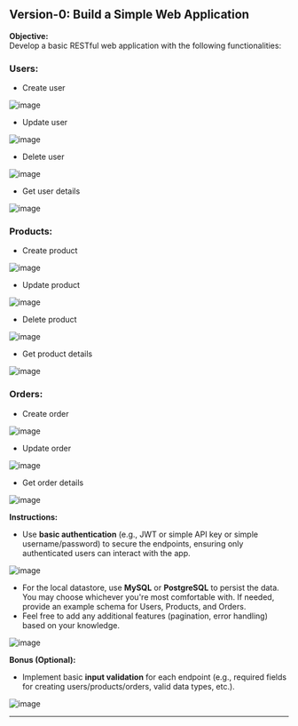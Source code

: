 
## Version-0: Build a Simple Web Application

**Objective:**  
Develop a basic RESTful web application with the following functionalities:

### Users:
- Create user
  
![image](https://github.com/user-attachments/assets/eb7e9668-cf3c-48d0-8386-cbe46d86ea9c)

- Update user
  
![image](https://github.com/user-attachments/assets/b8fd3507-7cdc-42b1-8d09-1dad4f1314dc)

- Delete user

![image](https://github.com/user-attachments/assets/7acb7f91-4f1c-4302-b75c-5e1504248e4c)

- Get user details

![image](https://github.com/user-attachments/assets/19ec7143-9e8e-41dc-b9f1-0616af4b722d)


### Products:

- Create product

![image](https://github.com/user-attachments/assets/06abf2d3-8634-46ae-b8b4-40c56c14fa02)

- Update product

![image](https://github.com/user-attachments/assets/0f7ab693-5125-4577-845e-b6641fa89db8)

- Delete product

![image](https://github.com/user-attachments/assets/97ec4ddf-edd4-4cdb-8e15-1f0a89ff01d1)

- Get product details

![image](https://github.com/user-attachments/assets/61c58611-5be3-4a1f-acff-b41dd211a3b1)


### Orders:

- Create order

![image](https://github.com/user-attachments/assets/88152de1-afb5-4dc5-8925-49b156f0c4ea)

- Update order

![image](https://github.com/user-attachments/assets/d40a6433-2693-4298-a9d1-3a6d0201c9bf)

- Get order details

![image](https://github.com/user-attachments/assets/e805e682-5eab-4460-8100-7f439f149f0f)

**Instructions:**  
- Use **basic authentication** (e.g., JWT or simple API key or simple username/password) to secure the endpoints, ensuring only authenticated users can interact with the app.

![image](https://github.com/user-attachments/assets/30584a45-509a-4834-b74f-920ae4838ef4)

- For the local datastore, use **MySQL** or **PostgreSQL** to persist the data. You may choose whichever you're most comfortable with. If needed, provide an example schema for Users, Products, and Orders.
- Feel free to add any additional features (pagination, error handling) based on your knowledge.

![image](https://github.com/user-attachments/assets/c8c0104e-3cf1-4833-8ca1-3fb15a23d5c3)


**Bonus (Optional):**
- Implement basic **input validation** for each endpoint (e.g., required fields for creating users/products/orders, valid data types, etc.).

![image](https://github.com/user-attachments/assets/44f97dad-11d7-4ee7-a31a-4ecef9dbfcbe)


---
